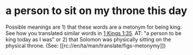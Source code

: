 # a person to sit on my throne this day

Possible meanings are 1) that these words are a metonym for being king. See how you translated similar words in [1 Kings 1:35](./35.md). AT: "a person to be king today as I was" or 2) that Solomon was physically sitting on the physical throne. (See: [[rc://en/ta/man/translate/figs-metonymy]])

